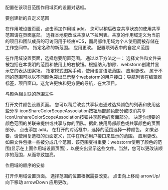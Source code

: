 配置在该项目范围作用域页的设置对话框。

要创建新的自定义范围

在作用域设置页面，点击添加作用域  add。
您可以稍后改变共享状态的使用共享范围请在页面底部。
选择本地更改或共享从下拉列表。共享的作用域定义为当前的项目和团队成员的可访问用于经由VCS，而局部作用域为个人使用而被存储在工作空间中。
指定名称的新范围。
应用更改。
配置项列表中的自定义范围

在作用域设置页面，选择您要配置范围。
通过以下方法之一：
选择文件和文件夹被包括在本发明的范围和使用上的右按钮。根据纳入/排除、webstorm创建并显示它的表达图案场。
指定模式图案手动，使用语言语法范围。
应用更改。
属于不同的范围可以以不同颜色突出显示整个webstorm的用户接口：导航列表在编辑器标签，项目窗口。这允许更快和更方便的导航，在大项目。

与颜色相关联的范围文件

打开文件颜色设置页面。
您可以稍后改变共享状态通过选择颜色的列表和使用这些分享 iconShareColorScopeAssociation按钮局部颜色部分或取消共享 iconUnshareColorScopeAssociation按钮共享颜色的页面部分。
决定你想要的颜色范围的关联来提供或共享与你的团队。据此,使用局部颜色或共享颜色的页面部分。
点击添加 add。
在打开的对话框中，选择的范围选择一种颜色。
如果必要，请使用复选框的页面定义，其中在所述用户接口来显示的范围。
应用更改。
如果文件包括一些被分成几个范围，该范围变得重要：webstorm使用了颜色的范围(显示在上面作用域设置页面），以便突出显示这些文件。当然，您可以更改该顺序的范围，从而导致加亮。

作用域的顺序的安排

打开作用域设置页面。
选择范围的位置根据需要改变。
点击向上移动  arrowUp/向下移动  arrowDown
应用更改。
